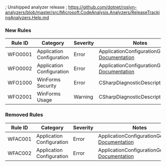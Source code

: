 ﻿; Unshipped analyzer release
; https://github.com/dotnet/roslyn-analyzers/blob/master/src/Microsoft.CodeAnalysis.Analyzers/ReleaseTrackingAnalyzers.Help.md

### New Rules

Rule ID | Category | Severity | Notes
--------|----------|----------|-------
WFO0001 | Application Configuration | Error | ApplicationConfigurationGenerator, [Documentation](https://github.com/dotnet/winforms/blob/main/docs/analyzers/ApplicationConfigurationGenerator.Help.md)
WFO0002 | Application Configuration | Error | ApplicationConfigurationGenerator, [Documentation](https://github.com/dotnet/winforms/blob/main/docs/analyzers/ApplicationConfigurationGenerator.Help.md)
WFO1000 | WinForms Security | Error | CSharpDiagnosticDescriptors
WFO2001 | WinForms Usage | Warning | CSharpDiagnosticDescriptors

### Removed Rules

Rule ID | Category | Severity | Notes
--------|----------|----------|--------------------
WFAC001 | Application Configuration | Error | ApplicationConfigurationGenerator, [Documentation](https://github.com/dotnet/winforms/blob/main/docs/analyzers/ApplicationConfigurationGenerator.Help.md)
WFAC002 | Application Configuration | Error | ApplicationConfigurationGenerator, [Documentation](https://github.com/dotnet/winforms/blob/main/docs/analyzers/ApplicationConfigurationGenerator.Help.md)


